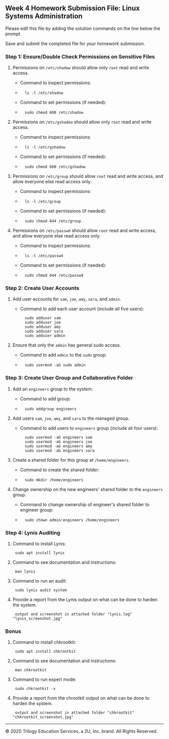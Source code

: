 ## Week 4 Homework Submission File: Linux Systems Administration

Please edit this file by adding the solution commands on the line below the prompt.

Save and submit the completed file for your homework submission.


### Step 1: Ensure/Double Check Permissions on Sensitive Files

1. Permissions on `/etc/shadow` should allow only `root` read and write access.

    - Command to inspect permissions:
    - 
            ls -l /etc/shadow

    - Command to set permissions (if needed):
    - 
            sudo chmod 600 /etc/shadow

2. Permissions on `/etc/gshadow` should allow only `root` read and write access.

    - Command to inspect permissions:
    - 
            ls -l /etc/gshadow

    - Command to set permissions (if needed):
    - 
            sudo chmod 600 /etc/gshadow

3. Permissions on `/etc/group` should allow `root` read and write access, and allow everyone else read access only.

    - Command to inspect permissions:
    - 
            ls -l /etc/group

    - Command to set permissions (if needed):
    - 
            sudo chmod 644 /etc/group

4. Permissions on `/etc/passwd` should allow `root` read and write access, and allow everyone else read access only.

    - Command to inspect permissions:
    - 
            ls -l /etc/passwd

    - Command to set permissions (if needed):
    - 
            sudo chmod 644 /etc/passwd

### Step 2: Create User Accounts

1. Add user accounts for `sam`, `joe`, `amy`, `sara`, and `admin`.

    - Command to add each user account (include all five users):
            
            sudo adduser sam
            sudo adduser joe
            sudo adduser amy
            sudo adduser sara
            sudo adduser admin

2. Ensure that only the `admin` has general sudo access.

    - Command to add `admin` to the `sudo` group:
    - 
            sudo usermod -aG sudo admin

### Step 3: Create User Group and Collaborative Folder

1. Add an `engineers` group to the system.

    - Command to add group:
    - 
            sudo addgroup engineers

2. Add users `sam`, `joe`, `amy`, and `sara` to the managed group.

    - Command to add users to `engineers` group (include all four users):
           
            sudo usermod -aG engineers sam
            sudo usermod -aG engineers joe
            sudo usermod -aG engineers amy
            sudo usermod -aG engineers sara

3. Create a shared folder for this group at `/home/engineers`.

    - Command to create the shared folder:
    - 
            sudo mkdir /home/engineers

4. Change ownership on the new engineers' shared folder to the `engineers` group.

    - Command to change ownership of engineer's shared folder to engineer group:
    - 
            sudo chown admin:engineers /home/engineers

### Step 4: Lynis Auditing

1. Command to install Lynis:
 
        sudo apt install lynis

2. Command to see documentation and instructions:
 
        man lynis

3. Command to run an audit:
 
        sudo lynis audit system

4. Provide a report from the Lynis output on what can be done to harden the system.

        output and screenshot in attached folder "lynis.log" "lynis_screenshot.jpg"


### Bonus
1. Command to install chkrootkit:
 
        sudo apt install chkrootkit

2. Command to see documentation and instructions:
 
        man chkrootkit

3. Command to run expert mode:
 
        sudo chkrootkit -x

4. Provide a report from the chrootkit output on what can be done to harden the system.

        output and screenshot in attached folder "chkrootkit" "chkrootkit_screenshot.jpg"

---
© 2020 Trilogy Education Services, a 2U, Inc. brand. All Rights Reserved.
